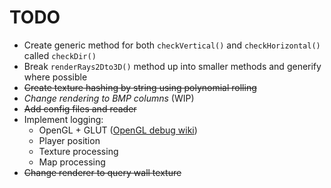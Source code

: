 # TODO

* Create generic method for both `checkVertical()` and `checkHorizontal()` called `checkDir()`
* Break `renderRays2Dto3D()` method up into smaller methods and generify where possible
* ~~Create texture hashing by string using polynomial rolling~~
* *Change rendering to BMP columns* (WIP)
* ~~Add config files and reader~~
* Implement logging:
  * OpenGL + GLUT ([OpenGL debug wiki](https://www.khronos.org/opengl/wiki/Debug_Output))
  * Player position
  * Texture processing
  * Map processing
* ~~Change renderer to query wall texture~~
